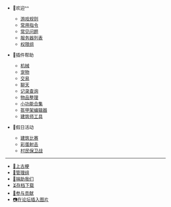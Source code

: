 * 🎉欢迎^^

  * [游戏规则](welcome/rules.md)
  * [常用指令](welcome/commands.md)
  * [常见问题](welcome/faq.md)
  * [服务器列表](welcome/servers.md)
  * [权限组](welcome/groups.md)

* 📖插件帮助
  
  * [机械](plugins/craftbook.md)
  * [宠物](plugins/mypet.md)
  * [交易](plugins/trade.md)
  * [聊天](plugins/chatutil.md)
  * [记录查询](plugins/logblock.md)
  * [物品整理](plugins/chestsort.md)
  * [小功能合集](plugins/nu.md)
  * [盔甲架编辑器](plugins/ast.md)
  * [建筑师工具](plugins/bu.md)

* 🎲假日活动

  * [建筑比赛](games/build.md)
  * [彩蛋射击](games/pb.md)
  * [村民保卫战](games/vd.md)

----

* [👻上古梗](stories.md)
* [🧩管理组](staff.md)
* [💌捐助我们](sponsor.md)
* [⏳存档下载](saves.md)
* [💖参与贡献](contribution.md)
* [📷在论坛插入图片](https://bbs.mimaru.me/d/46)
